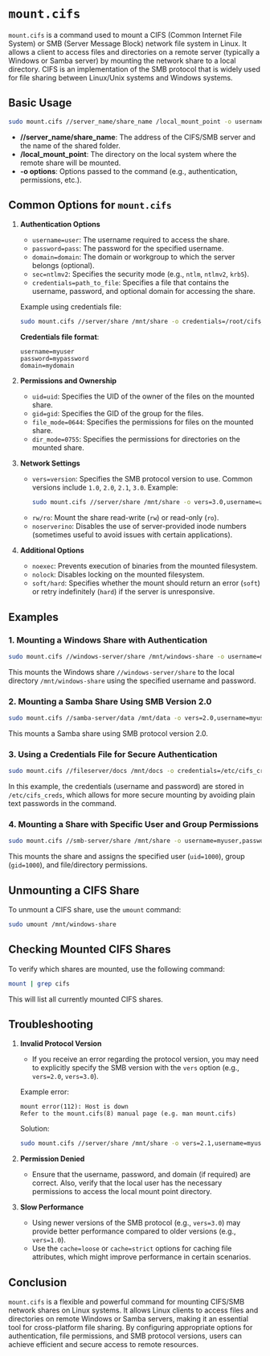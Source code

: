 # `mount.cifs`

`mount.cifs` is a command used to mount a CIFS (Common Internet File System) or SMB (Server Message Block) network file system in Linux. It allows a client to access files and directories on a remote server (typically a Windows or Samba server) by mounting the network share to a local directory. CIFS is an implementation of the SMB protocol that is widely used for file sharing between Linux/Unix systems and Windows systems.

## Basic Usage

```bash
sudo mount.cifs //server_name/share_name /local_mount_point -o username=user,password=pass
```

- **//server_name/share_name**: The address of the CIFS/SMB server and the name of the shared folder.
- **/local_mount_point**: The directory on the local system where the remote share will be mounted.
- **-o options**: Options passed to the command (e.g., authentication, permissions, etc.).

## Common Options for `mount.cifs`

1. **Authentication Options**
   - `username=user`: The username required to access the share.
   - `password=pass`: The password for the specified username.
   - `domain=domain`: The domain or workgroup to which the server belongs (optional).
   - `sec=ntlmv2`: Specifies the security mode (e.g., `ntlm`, `ntlmv2`, `krb5`).
   - `credentials=path_to_file`: Specifies a file that contains the username, password, and optional domain for accessing the share.

   Example using credentials file:
   ```bash
   sudo mount.cifs //server/share /mnt/share -o credentials=/root/cifs_credentials
   ```

   **Credentials file format**:
   ```
   username=myuser
   password=mypassword
   domain=mydomain
   ```

2. **Permissions and Ownership**
   - `uid=uid`: Specifies the UID of the owner of the files on the mounted share.
   - `gid=gid`: Specifies the GID of the group for the files.
   - `file_mode=0644`: Specifies the permissions for files on the mounted share.
   - `dir_mode=0755`: Specifies the permissions for directories on the mounted share.

3. **Network Settings**
   - `vers=version`: Specifies the SMB protocol version to use. Common versions include `1.0`, `2.0`, `2.1`, `3.0`.
     Example:
     ```bash
     sudo mount.cifs //server/share /mnt/share -o vers=3.0,username=user,password=pass
     ```
   - `rw/ro`: Mount the share read-write (`rw`) or read-only (`ro`).
   - `noserverino`: Disables the use of server-provided inode numbers (sometimes useful to avoid issues with certain applications).

4. **Additional Options**
   - `noexec`: Prevents execution of binaries from the mounted filesystem.
   - `nolock`: Disables locking on the mounted filesystem.
   - `soft/hard`: Specifies whether the mount should return an error (`soft`) or retry indefinitely (`hard`) if the server is unresponsive.

## Examples

### 1. Mounting a Windows Share with Authentication

```bash
sudo mount.cifs //windows-server/share /mnt/windows-share -o username=myuser,password=mypassword
```

This mounts the Windows share `//windows-server/share` to the local directory `/mnt/windows-share` using the specified username and password.

### 2. Mounting a Samba Share Using SMB Version 2.0

```bash
sudo mount.cifs //samba-server/data /mnt/data -o vers=2.0,username=myuser,password=mypassword
```

This mounts a Samba share using SMB protocol version 2.0.

### 3. Using a Credentials File for Secure Authentication

```bash
sudo mount.cifs //fileserver/docs /mnt/docs -o credentials=/etc/cifs_creds,vers=3.0
```

In this example, the credentials (username and password) are stored in `/etc/cifs_creds`, which allows for more secure mounting by avoiding plain text passwords in the command.

### 4. Mounting a Share with Specific User and Group Permissions

```bash
sudo mount.cifs //smb-server/share /mnt/share -o username=myuser,password=mypassword,uid=1000,gid=1000,file_mode=0644,dir_mode=0755
```

This mounts the share and assigns the specified user (`uid=1000`), group (`gid=1000`), and file/directory permissions.

## Unmounting a CIFS Share

To unmount a CIFS share, use the `umount` command:

```bash
sudo umount /mnt/windows-share
```

## Checking Mounted CIFS Shares

To verify which shares are mounted, use the following command:

```bash
mount | grep cifs
```

This will list all currently mounted CIFS shares.

## Troubleshooting

1. **Invalid Protocol Version**
   - If you receive an error regarding the protocol version, you may need to explicitly specify the SMB version with the `vers` option (e.g., `vers=2.0`, `vers=3.0`).

   Example error:
   ```
   mount error(112): Host is down
   Refer to the mount.cifs(8) manual page (e.g. man mount.cifs)
   ```

   Solution:
   ```bash
   sudo mount.cifs //server/share /mnt/share -o vers=2.1,username=myuser,password=mypassword
   ```

2. **Permission Denied**
   - Ensure that the username, password, and domain (if required) are correct. Also, verify that the local user has the necessary permissions to access the local mount point directory.

3. **Slow Performance**
   - Using newer versions of the SMB protocol (e.g., `vers=3.0`) may provide better performance compared to older versions (e.g., `vers=1.0`).
   - Use the `cache=loose` or `cache=strict` options for caching file attributes, which might improve performance in certain scenarios.

## Conclusion

`mount.cifs` is a flexible and powerful command for mounting CIFS/SMB network shares on Linux systems. It allows Linux clients to access files and directories on remote Windows or Samba servers, making it an essential tool for cross-platform file sharing. By configuring appropriate options for authentication, file permissions, and SMB protocol versions, users can achieve efficient and secure access to remote resources.
